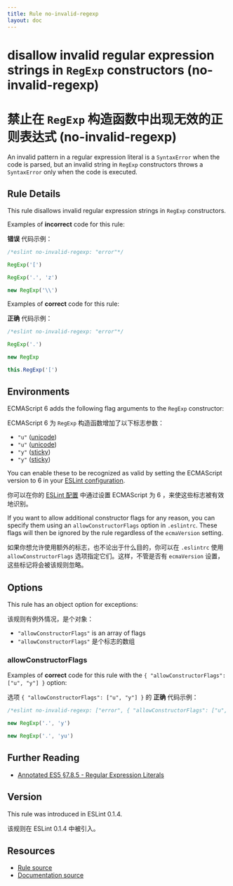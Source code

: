 ```yaml
---
title: Rule no-invalid-regexp
layout: doc
---
```

<!-- Note: No pull requests accepted for this file. See README.md in the root directory for details. -->

# disallow invalid regular expression strings in `RegExp` constructors (no-invalid-regexp)

# 禁止在 `RegExp` 构造函数中出现无效的正则表达式 (no-invalid-regexp)

An invalid pattern in a regular expression literal is a `SyntaxError` when the code is parsed, but an invalid string in `RegExp` constructors throws a `SyntaxError` only when the code is executed.



## Rule Details

This rule disallows invalid regular expression strings in `RegExp` constructors.

Examples of **incorrect** code for this rule:

**错误** 代码示例：

```js
/*eslint no-invalid-regexp: "error"*/

RegExp('[')

RegExp('.', 'z')

new RegExp('\\')
```

Examples of **correct** code for this rule:

**正确** 代码示例：

```js
/*eslint no-invalid-regexp: "error"*/

RegExp('.')

new RegExp

this.RegExp('[')
```

## Environments

ECMAScript 6 adds the following flag arguments to the `RegExp` constructor:

ECMAScript 6 为 `RegExp` 构造函数增加了以下标志参数：

* `"u"` ([unicode](https://people.mozilla.org/~jorendorff/es6-draft.html#sec-get-regexp.prototype.unicode))
* `"u"` ([unicode](https://people.mozilla.org/~jorendorff/es6-draft.html#sec-get-regexp.prototype.unicode))
* `"y"` ([sticky](https://people.mozilla.org/~jorendorff/es6-draft.html#sec-get-regexp.prototype.sticky))
* `"y"` ([sticky](https://people.mozilla.org/~jorendorff/es6-draft.html#sec-get-regexp.prototype.sticky))

You can enable these to be recognized as valid by setting the ECMAScript version to 6 in your [ESLint configuration](../user-guide/configuring).

你可以在你的 [ESLint 配置](../user-guide/configuring) 中通过设置 ECMAScript 为 6 ，来使这些标志被有效地识别。

If you want to allow additional constructor flags for any reason, you can specify them using an `allowConstructorFlags` option in `.eslintrc`. These flags will then be ignored by the rule regardless of the `ecmaVersion` setting.

如果你想允许使用额外的标志，也不论出于什么目的，你可以在 `.eslintrc` 使用 `allowConstructorFlags` 选项指定它们。这样，不管是否有 `ecmaVersion` 设置，这些标记将会被该规则忽略。

## Options

This rule has an object option for exceptions:

该规则有例外情况，是个对象：

* `"allowConstructorFlags"` is an array of flags
* `"allowConstructorFlags"` 是个标志的数组

### allowConstructorFlags

Examples of **correct** code for this rule with the `{ "allowConstructorFlags": ["u", "y"] }` option:

选项 `{ "allowConstructorFlags": ["u", "y"] }` 的 **正确** 代码示例：

```js
/*eslint no-invalid-regexp: ["error", { "allowConstructorFlags": ["u", "y"] }]*/

new RegExp('.', 'y')

new RegExp('.', 'yu')
```

## Further Reading

* [Annotated ES5 §7.8.5 - Regular Expression Literals](http://es5.github.io/#x7.8.5)

## Version

This rule was introduced in ESLint 0.1.4.

该规则在 ESLint 0.1.4 中被引入。

## Resources

* [Rule source](https://github.com/eslint/eslint/tree/master/lib/rules/no-invalid-regexp.js)
* [Documentation source](https://github.com/eslint/eslint/tree/master/docs/rules/no-invalid-regexp.md)
